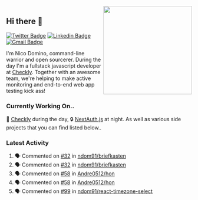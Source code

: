 <img align="right" src="https://user-images.githubusercontent.com/7415984/172472491-91b16eac-fa22-4ecf-92df-d687139fd1f9.gif" width="240" />

## Hi there 👋

[![Twitter Badge](https://img.shields.io/badge/-@ndom91-1ca0f1?style=flat-square&labelColor=1ca0f1&logo=twitter&logoColor=white&link=https://twitter.com/ndom91)](https://twitter.com/ndom91) [![Linkedin Badge](https://img.shields.io/badge/-ndom91-blue?style=flat-square&logo=Linkedin&logoColor=white&link=https://www.linkedin.com/in/ndom91/)](https://www.linkedin.com/in/ndom91/) [![Gmail Badge](https://img.shields.io/badge/-yo@ndo.dev-c14438?style=flat-square&logo=mail.ru&logoColor=white&link=mailto:yo@ndo.dev)](mailto:yo@ndo.dev)

I'm Nico Domino, command-line warrior and open sourcerer. During the day I'm a fullstack javascript developer at [Checkly](https://checklyhq.com). Together with an awesome team, we're helping to make active monitoring and end-to-end web app testing kick ass!

### Currently Working On..

🦝 [Checkly](https://checklyhq.com) during the day, 🔒 [NextAuth.js](https://github.com/nextauthjs/next-auth) at night. As well as various side projects that you can find listed below..

<!--START_SECTION_PROFILE_VIEWS:readme-info-->
<!--END_SECTION_PROFILE_VIEWS:readme-info-->

<!--START_SECTION_DAILY_COMMIT:readme-info-->
<!--END_SECTION_DAILY_COMMIT:readme-info-->

<!--START_SECTION_WEEKLY_COMMIT:readme-info-->
<!--END_SECTION_WEEKLY_COMMIT:readme-info-->

### Latest Activity

<!--START_SECTION:activity-->
1. 🗣 Commented on [#32](https://github.com/ndom91/briefkasten/issues/32) in [ndom91/briefkasten](https://github.com/ndom91/briefkasten)
2. 🗣 Commented on [#32](https://github.com/ndom91/briefkasten/issues/32) in [ndom91/briefkasten](https://github.com/ndom91/briefkasten)
3. 🗣 Commented on [#58](https://github.com/Andre0512/hon/issues/58) in [Andre0512/hon](https://github.com/Andre0512/hon)
4. 🗣 Commented on [#58](https://github.com/Andre0512/hon/issues/58) in [Andre0512/hon](https://github.com/Andre0512/hon)
5. 🗣 Commented on [#99](https://github.com/ndom91/react-timezone-select/issues/99) in [ndom91/react-timezone-select](https://github.com/ndom91/react-timezone-select)
<!--END_SECTION:activity-->
